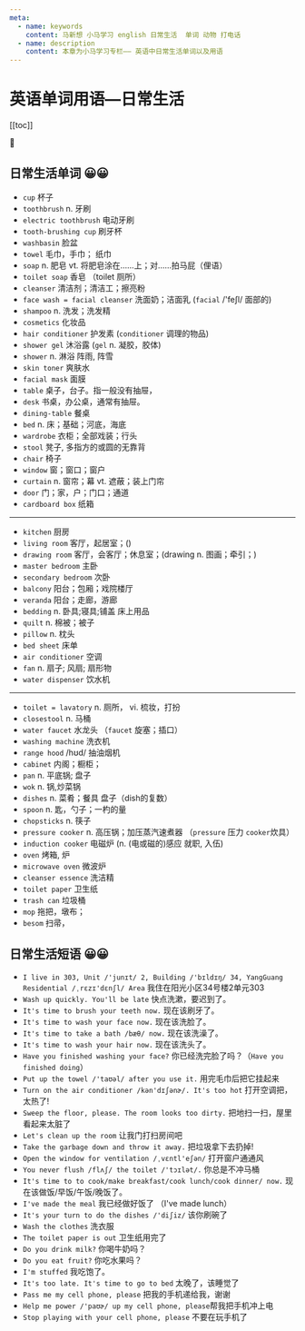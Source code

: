 ```yaml
---
meta:
  - name: keywords
    content: 马新想 小马学习 english 日常生活  单词 动物 打电话
  - name: description
    content: 本章为小马学习专栏—— 英语中日常生活单词以及用语
---
```


# 英语单词用语—日常生活

[[toc]]

:horse: 


## 日常生活单词 😀😀

- `cup` 杯子
- `toothbrush` <Badge text="/'tuθbrʌʃ/" />  n. 牙刷
- `electric toothbrush` <Badge text="/ɪˈlɛktrɪk/" /> 电动牙刷
- `tooth-brushing cup` 刷牙杯
- `washbasin` <Badge text="/ˈwɑʃˌbesən/ " />脸盆
- `towel` <Badge text="/'taʊəl/" /> 毛巾，手巾； 纸巾
- `soap` <Badge text="/sop/" /> n. 肥皂 vt. 将肥皂涂在……上；对……拍马屁（俚语）
- `toilet soap` <Badge text="/'tɔɪlət/" />  香皂 （toilet 厕所）
- `cleanser`<Badge text="/'klɛnzɚ/" />  清洁剂；清洁工；擦亮粉
- `face wash = facial cleanser` 洗面奶；洁面乳 (`facial` /'feʃl/ 面部的)
- `shampoo` <Badge text="/ʃæm'pu/" /> n. 洗发；洗发精
- `cosmetics` <Badge text="/kɑz'mɛtɪks/" /> 化妆品
- `hair conditioner`<Badge text="/kən'dɪʃənɚ/" />  护发素 (`conditioner` 调理的物品)
- `shower gel` <Badge text="/'ʃaʊɚ/  /dʒɛl/ " /> 沐浴露 (`gel` n. 凝胶，胶体)
- `shower` n. 淋浴 阵雨, 阵雪
- `skin toner`<Badge text="/skɪn/ /'tonɚ/" />  爽肤水
- `facial mask` <Badge text="/'feʃl/ /mæsk/" /> 面膜
- `table` 桌子，台子。指一般没有抽屉，
- `desk`<Badge text="/dɛsk/" />  书桌，办公桌，通常有抽屉。
- `dining-table`<Badge text="/ˈdaɪnɪŋ/" />  餐桌
- `bed`<Badge text="/bɛd/" />  n. 床；基础；河底，海底
- `wardrobe` <Badge text="/'wɔrd'rob/" /> 衣柜；全部戏装；行头
- `stool`<Badge text="/stʊl/" />  凳子, 多指方的或圆的无靠背
- `chair`<Badge text="/tʃɛr/" />   椅子
- `window` <Badge text="/'wɪndo/" /> 窗；窗口；窗户
- `curtain`<Badge text="/'kɝtn/" />  n. 窗帘；幕 vt. 遮蔽；装上门帘
- `door` <Badge text="/dɔr/" /> 门；家，户；门口；通道
- `cardboard box` <Badge text="/'kɑrdbɔrd/" />  纸箱 

---

- `kitchen`<Badge text="/'kɪtʃɪn/" />  厨房
- `living room`<Badge text="/'lɪvɪŋ/" />  客厅，起居室；()
- `drawing room` <Badge text="/'drɔɪŋ/" /> 客厅，会客厅；休息室；(drawing n. 图画；牵引；)
- `master bedroom`<Badge text="/'mæstɚ/" />  主卧
- `secondary bedroom`<Badge text="/'sɛkəndɛri/" /> 次卧
- `balcony` <Badge text="/'bælkəni/" />  阳台；包厢；戏院楼厅
- `veranda` <Badge text="/vəˈrændə/" />  阳台；走廊，游廊
- `bedding`<Badge text="/'bɛdɪŋ/" />  n. 卧具;寝具;铺盖  床上用品
- `quilt`<Badge text="/kwɪlt/" />  n. 棉被；被子
- `pillow` <Badge text="/'pɪlo/" /> n. 枕头
- `bed sheet` <Badge text="/ʃit/" /> 床单
- `air conditioner` <Badge text="/kən'dɪʃənɚ/" /> 空调
- `fan` <Badge text="/fæn/" /> n. 扇子; 风扇; 扇形物
- `water dispenser` <Badge text="/dɪ'spɛnsɚ/" /> 饮水机

----

- `toilet = lavatory` <Badge text="/'tɔɪlət/ /'lævətɔri/" /> n. 厕所， vi. 梳妆，打扮
- `closestool` <Badge text="/'klos,stʊl/" /> n. 马桶
- `water faucet` <Badge text="/ˈfɔsɪt/" /> 水龙头 （`faucet` 旋塞；插口）
- `washing machine`<Badge text="/mə'ʃin/" />  洗衣机
- `range hood` <Badge text="/rendʒ/" />  /hʊd/ 抽油烟机
- `cabinet` <Badge text="/'kæbɪnət/" />内阁；橱柜；
- `pan` <Badge text="/pæn/" /> n. 平底锅; 盘子
- `wok` <Badge text="/wɑk/" /> n. 锅,炒菜锅
- `dishes` <Badge text="/'diʃiz/" /> n. 菜肴；餐具 盘子（dish的复数）
- `spoon`<Badge text="/spʊn/" />  n. 匙，勺子；一杓的量
- `chopsticks` <Badge text="/'tʃɑp,stɪks/" /> n. 筷子
- `pressure cooker`<Badge text="/'kʊkɚ/ /'prɛʃɚ/" />  n. 高压锅；加压蒸汽速煮器 （`pressure` 压力 `cooker`炊具）
- `induction cooker` <Badge text="/ɪn'dʌkʃən/" /> 电磁炉 (n. (电或磁的)感应 就职, 入伍)
- `oven` <Badge text="/'ʌvn/" />  烤箱, 炉
- `microwave oven` <Badge text="/'maɪkrə'wev/ /'ʌvn/" /> 微波炉 
- `cleanser essence` <Badge text="/'klɛnzɚ/ /'ɛsns/" />  洗洁精
- `toilet paper` 卫生纸
- `trash can` <Badge text="/træʃ/" /> 垃圾桶
- `mop` <Badge text="/mɑp/" /> 拖把，墩布；
- `besom` <Badge text="/'bizəm/" /> 扫帚，


## 日常生活短语 😀😀

- `I live in 303, Unit /'junɪt/ 2, Building /'bɪldɪŋ/ 34, YangGuang Residential /ˌrɛzɪ'dɛnʃl/ Area` 我住在阳光小区34号楼2单元303
- `Wash up quickly. You'll be late` 快点洗漱，要迟到了。
- `It's time to brush your teeth now.` 现在该刷牙了。
- `It's time to wash your face now.` 现在该洗脸了。
- `It's time to take a bath /bæθ/ now.` 现在该洗澡了。
- `It's time to wash your hair now.` 现在该洗头了。
- `Have you finished washing your face?` 你已经洗完脸了吗？（`Have you finished doing`）
- `Put up the towel /'taʊəl/ after you use it.` 用完毛巾后把它挂起来
- `Turn on the air conditioner /kən'dɪʃənɚ/. It's too hot` 打开空调把，太热了!
- `Sweep the floor, please. The room looks too dirty.` 把地扫一扫，屋里看起来太脏了
- `Let's clean up the room` 让我门打扫房间吧
- `Take the garbage down and throw it away.` 把垃圾拿下去扔掉!
- `Open the window for ventilation /ˌvɛntl'eʃən/`  打开窗户通通风 
- `You never flush /flʌʃ/ the toilet /'tɔɪlət/.` 你总是不冲马桶
- `It's time to to cook/make breakfast/cook lunch/cook dinner/ now.` 现在该做饭/早饭/午饭/晚饭了。
- `I've made the meal` 我已经做好饭了 （I've made lunch）
- `It's your turn to do the dishes /'diʃiz/` 该你刷碗了
- `Wash the clothes` 洗衣服
- `The toilet paper is out` 卫生纸用完了
- `Do you drink milk?` 你喝牛奶吗？
- `Do you eat fruit?` 你吃水果吗？
- `I'm stuffed` 我吃饱了。
- `It's too late. It's time to go to bed` 太晚了，该睡觉了
- `Pass me my cell phone, please` 把我的手机递给我，谢谢
- `Help me power /'paʊɚ/ up my cell phone, please`帮我把手机冲上电
- `Stop playing with your cell phone, please` 不要在玩手机了